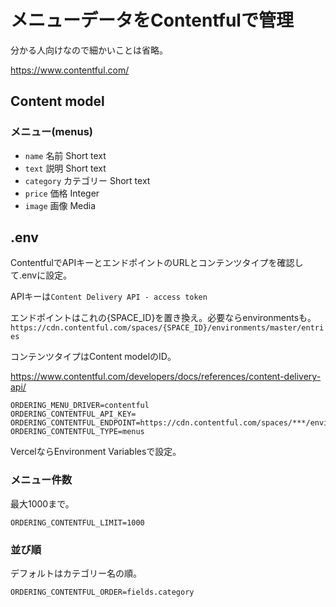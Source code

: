 # メニューデータをContentfulで管理

分かる人向けなので細かいことは省略。

https://www.contentful.com/

## Content model

### メニュー(menus)
- `name` 名前 Short text
- `text` 説明 Short text
- `category` カテゴリー Short text
- `price` 価格 Integer
- `image` 画像 Media

## .env
ContentfulでAPIキーとエンドポイントのURLとコンテンツタイプを確認して.envに設定。

APIキーは`Content Delivery API - access token`

エンドポイントはこれの{SPACE_ID}を置き換え。必要ならenvironmentsも。  
`https://cdn.contentful.com/spaces/{SPACE_ID}/environments/master/entries`

コンテンツタイプはContent modelのID。

https://www.contentful.com/developers/docs/references/content-delivery-api/

```
ORDERING_MENU_DRIVER=contentful
ORDERING_CONTENTFUL_API_KEY=
ORDERING_CONTENTFUL_ENDPOINT=https://cdn.contentful.com/spaces/***/environments/master/entries
ORDERING_CONTENTFUL_TYPE=menus
```

VercelならEnvironment Variablesで設定。

### メニュー件数
最大1000まで。

```
ORDERING_CONTENTFUL_LIMIT=1000
```

### 並び順
デフォルトはカテゴリー名の順。

```
ORDERING_CONTENTFUL_ORDER=fields.category
```
